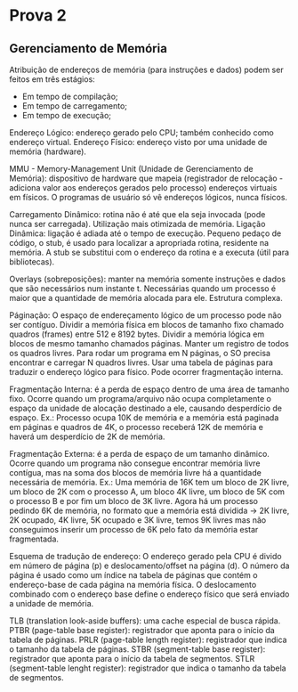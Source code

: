 # Prova 2

## Gerenciamento de Memória

Atribuição de endereços de memória (para instruções e dados) podem ser feitos em três estágios:

- Em tempo de compilação;
- Em tempo de carregamento;
- Em tempo de execução;

Endereço Lógico: endereço gerado pelo CPU; também conhecido como endereço virtual.
Endereço Físico: endereço visto por uma unidade de memória (hardware).

MMU - Memory-Management Unit (Unidade de Gerenciamento de Memória): dispositivo de hardware que mapeia (registrador de relocação - adiciona valor aos endereços gerados pelo processo) endereços virtuais em físicos. O programas de usuário só vê endereços lógicos, nunca físicos.

Carregamento Dinâmico: rotina não é até que ela seja invocada (pode nunca ser carregada). Utilização mais otimizada de memória.
Ligação Dinâmica: ligação é adiada até o tempo de execução. Pequeno pedaço de código, o stub, é usado para localizar a apropriada rotina, residente na memória. A stub se substitui com o endereço da rotina e a executa (útil para bibliotecas).

Overlays (sobreposições): manter na memória somente instruções e dados que são necessários num instante t. Necessárias quando um processo é maior que a quantidade de memória alocada para ele. Estrutura complexa.

Páginação: O espaço de endereçamento lógico de um processo pode não ser contíguo. Dividir a memória física em blocos de tamanho fixo chamado quadros (frames) entre 512 e 8192 bytes. Dividir a memória lógica em blocos de mesmo tamanho chamados páginas. Manter um registro de todos os quadros livres. Para rodar um programa em N páginas, o SO precisa encontrar e carregar N quadros livres. Usar uma tabela de páginas para traduzir o endereço lógico para físico. Pode ocorrer fragmentação interna.

Fragmentação Interna: é a perda de espaço dentro de uma área de tamanho fixo. Ocorre quando um programa/arquivo não ocupa completamente o espaço da unidade de alocação destinado a ele, causando desperdício de espaço.
  Ex.: Processo ocupa 10K de memória e a memória está paginada em páginas e quadros de 4K, o processo receberá 12K de memória e haverá um desperdício de 2K de memória.

Fragmentação Externa: é a perda de espaço de um tamanho dinâmico. Ocorre quando um programa não consegue encontrar memória livre contígua, mas na soma dos blocos de memória livre há a quantidade necessária de memória.
  Ex.: Uma memória de 16K tem um bloco de 2K livre, um bloco de 2K com o processo A, um bloco 4K livre, um bloco de 5K com o processo B e por fim um bloco de 3K livre. Agora há um processo pedindo 6K de memória, no formato que a memória está dividida -> 2K livre, 2K ocupado, 4K livre, 5K ocupado e 3K livre, temos 9K livres mas não conseguimos inserir um processo de 6K pelo fato da memória estar fragmentada.

Esquema de tradução de endereço: O endereço gerado pela CPU é divido em número de página (p) e deslocamento/offset na página (d). O número da página é usado como um índice na tabela de páginas que contém o endereço-base de cada página na memória física. O deslocamento combinado com o endereço base define o endereço físico que será enviado a unidade de memória.

TLB (translation look-aside buffers): uma cache especial de busca rápida.
PTBR (page-table base register): registrador que aponta para o início da tabela de páginas.
PRLR (page-table length register): registrador que indica o tamanho da tabela de páginas.
STBR (segment-table base register): registrador que aponta para o início da tabela de segmentos.
STLR (segment-table lenght register): registrador que indica o tamanho da tabela de segmentos.
